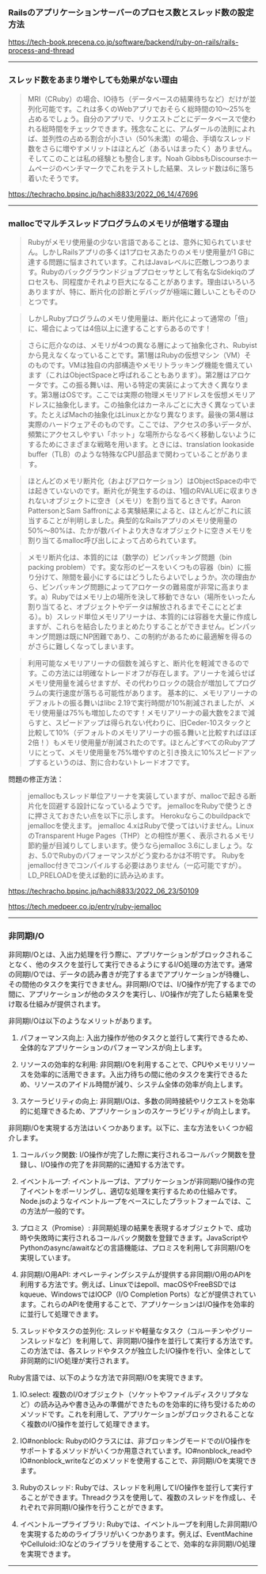 ### Railsのアプリケーションサーバーのプロセス数とスレッド数の設定方法

https://tech-book.precena.co.jp/software/backend/ruby-on-rails/rails-process-and-thread

----
### スレッド数をあまり増やしても効果がない理由

> MRI（CRuby）の場合、IO待ち（データベースの結果待ちなど）だけが並列化可能です。これは多くのWebアプリでおそらく総時間の10〜25%を占めるでしょう。自分のアプリで、リクエストごとにデータベースで使われる総時間をチェックできます。残念なことに、アムダールの法則によれば、並列性の占める割合が小さい（50%未満）の場合、手頃なスレッド数をさらに増やすメリットはほとんど（あるいはまったく）ありません。そしてこのことは私の経験とも整合します。Noah GibbsもDiscourseホームページのベンチマークでこれをテストした結果、スレッド数は6に落ち着いたそうです。

https://techracho.bpsinc.jp/hachi8833/2022_06_14/47696

----

### mallocでマルチスレッドプログラムのメモリが倍増する理由

> Rubyがメモリ使用量の少ない言語であることは、意外に知られていません。しかしRailsアプリの多くは1プロセスあたりのメモリ使用量が1 GBに達する問題に悩まされています。これはJavaレベルに匹敵しつつあります。Rubyのバックグラウンドジョブプロセッサとして有名なSidekiqのプロセスも、同程度かそれより巨大になることがあります。理由はいろいろありますが、特に、断片化の診断とデバッグが極端に難しいこともそのひとつです。

> しかしRubyプログラムのメモリ使用量は、断片化によって通常の「倍」に、場合によっては4倍以上に達することすらあるのです！

> さらに厄介なのは、メモリが4つの異なる層によって抽象化され、Rubyistから見えなくなっていることです。第1層はRubyの仮想マシン（VM）そのものです。VMは独自の内部構造やメモリトラッキング機能を備えています（これはObjectSpaceと呼ばれることもあります）。第2層はアロケータです。この振る舞いは、用いる特定の実装によって大きく異なります。第3層はOSです。ここでは実際の物理メモリアドレスを仮想メモリアドレスに抽象化します。この抽象化はカーネルごとに大きく異なっています。たとえばMachの抽象化はLinuxとかなり異なります。最後の第4層は実際のハードウェアそのものです。ここでは、アクセスの多いデータが、頻繁にアクセスしやすい「ホット」な場所からなるべく移動しないようにするためにさまざまな戦略を用います。ときには、translation lookaside buffer（TLB）のような特殊なCPU部品まで関わっていることがあります。

> ほとんどのメモリ断片化（およびアロケーション）はObjectSpaceの中では起きていないのです。断片化が発生するのは、1個のRVALUEに収まりきれないオブジェクトに空き（メモリ）を割り当てるときです。Aaron PattersonとSam Saffronによる実験結果によると、ほとんどがこれに該当することが判明しました。典型的なRailsアプリのメモリ使用量の50%〜80%は、たかが数バイトより大きなオブジェクトに空きメモリを割り当てるmalloc呼び出しによって占められています。

> メモリ断片化は、本質的には（数学の）ビンパッキング問題（bin packing problem）です。変な形のピースをいくつもの容器（bin）に振り分けて、隙間を最小にするにはどうしたらよいでしょうか。次の理由から、ビンパッキング問題によってアロケータの難易度が非常に高まります。a）Rubyではメモリ上の場所を決して移動できない（場所をいったん割り当てると、オブジェクトやデータは解放されるまでそこにとどまる）。b）スレッド単位メモリアリーナは、本質的には容器を大量に作成しますが、これらを結合したりまとめたりすることができません。ビンパッキング問題は既にNP困難であり、この制約があるために最適解を得るのがさらに難しくなってしまいます。

> 利用可能なメモリアリーナの個数を減らすと、断片化を軽減できるのです。この方法には明確なトレードオフが存在します。アリーナを減らせばメモリ使用量を減らせますが、その代わりロックの競合が増加してプログラムの実行速度が落ちる可能性があります。
> 基本的に、メモリアリーナのデフォルトの振る舞いはlibc 2.19で実行時間が10%削減されましたが、メモリ使用量は75%も増加したのです！メモリアリーナの最大数を2まで減らすと、スピードアップは得られない代わりに、旧Ceder-10スタックと比較して10%（デフォルトのメモリアリーナの振る舞いと比較すればほぼ2倍！）もメモリ使用量が削減されたのです。ほとんどすべてのRubyアプリにとって、メモリ使用量を75%増やすのと引き換えに10%スピードアップするというのは、割に合わないトレードオフです。

問題の修正方法：
> jemallocもスレッド単位アリーナを実装していますが、mallocで起きる断片化を回避する設計になっているようです。
> jemallocをRubyで使うときに押さえておきたい点を以下に示します。
Herokuならこのbuildpackでjemallocを使えます。
jemalloc 4.xはRubyで使ってはいけません。LinuxのTransparent Huge Pages（THP）との相性が悪く、表示されるメモリ節約量が目減りしてしまいます。使うならjemalloc 3.6にしましょう。なお、5.0でRubyのパフォーマンスがどう変わるかは不明です。
Rubyをjemalloc付きでコンパイルする必要はありません（一応可能ですが）。LD_PRELOADを使えば動的に読み込めます。


https://techracho.bpsinc.jp/hachi8833/2022_06_23/50109

https://tech.medpeer.co.jp/entry/ruby-jemalloc

----

### 非同期I/O

非同期I/Oとは、入出力処理を行う際に、アプリケーションがブロックされることなく、他のタスクを並行して実行できるようにするI/O処理の方法です。通常の同期I/Oでは、データの読み書きが完了するまでアプリケーションが待機し、その間他のタスクを実行できません。非同期I/Oでは、I/O操作が完了するまでの間に、アプリケーションが他のタスクを実行し、I/O操作が完了したら結果を受け取る仕組みが提供されます。

非同期I/Oは以下のようなメリットがあります。

1. パフォーマンス向上: 入出力操作が他のタスクと並行して実行できるため、全体的なアプリケーションのパフォーマンスが向上します。

2. リソースの効率的な利用: 非同期I/Oを利用することで、CPUやメモリリソースを効率的に活用できます。入出力待ちの間に他のタスクを実行できるため、リソースのアイドル時間が減り、システム全体の効率が向上します。

3. スケーラビリティの向上: 非同期I/Oは、多数の同時接続やリクエストを効率的に処理できるため、アプリケーションのスケーラビリティが向上します。

非同期I/Oを実現する方法はいくつかあります。以下に、主な方法をいくつか紹介します。

1. コールバック関数: I/O操作が完了した際に実行されるコールバック関数を登録し、I/O操作の完了を非同期的に通知する方法です。

2. イベントループ: イベントループは、アプリケーションが非同期I/O操作の完了イベントをポーリングし、適切な処理を実行するための仕組みです。Node.jsのようなイベントループをベースにしたプラットフォームでは、この方法が一般的です。

3. プロミス（Promise）: 非同期処理の結果を表現するオブジェクトで、成功時や失敗時に実行されるコールバック関数を登録できます。JavaScriptやPythonのasync/awaitなどの言語機能は、プロミスを利用して非同期I/Oを実現しています。

4. 非同期I/O用API: オペレーティングシステムが提供する非同期I/O用のAPIを利用する方法です。例えば、Linuxではepoll、macOSやFreeBSDではkqueue、WindowsではIOCP（I/O Completion Ports）などが提供されています。これらのAPIを使用することで、アプリケーションはI/O操作を効率的に並行して処理できます。

5. スレッドやタスクの並列化: スレッドや軽量なタスク（コルーチンやグリーンスレッドなど）を利用して、非同期I/O操作を並行して実行する方法です。この方法では、各スレッドやタスクが独立したI/O操作を行い、全体として非同期的にI/O処理が実行されます。

Ruby言語では、以下のような方法で非同期I/Oを実現できます。

1. IO.select: 複数のI/Oオブジェクト（ソケットやファイルディスクリプタなど）の読み込みや書き込みの準備ができたものを効率的に待ち受けるためのメソッドです。これを利用して、アプリケーションがブロックされることなく複数のI/O操作を並行して処理できます。

2. IO#nonblock: RubyのIOクラスには、非ブロッキングモードでのI/O操作をサポートするメソッドがいくつか用意されています。IO#nonblock_readやIO#nonblock_writeなどのメソッドを使用することで、非同期I/Oを実現できます。

3. Rubyのスレッド: Rubyでは、スレッドを利用してI/O操作を並行して実行することができます。Threadクラスを使用して、複数のスレッドを作成し、それぞれで非同期I/O操作を行うことができます。

4. イベントループライブラリ: Rubyでは、イベントループを利用した非同期I/Oを実現するためのライブラリがいくつかあります。例えば、EventMachineやCelluloid::IOなどのライブラリを使用することで、効率的な非同期I/O処理を実現できます。

----
